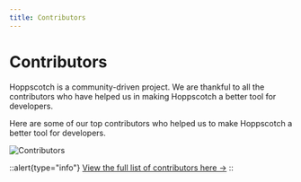 ```yaml
---
title: Contributors
---
```


# Contributors

Hoppscotch is a community-driven project. We are thankful to all the contributors who have helped us in making Hoppscotch a better tool for developers.

Here are some of our top contributors who helped us to make Hoppscotch a better tool for developers.

![Contributors](https://contrib.rocks/image?repo=hoppscotch/hoppscotch)

::alert{type="info"}
[View the full list of contributors here →](https://github.com/hoppscotch/hoppscotch/graphs/contributors)
::
